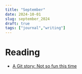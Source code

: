 ```yaml
---
title: "September"
date: 2024-10-01
slug: september_2024
draft: true
tags: ["journal","writing"]
---
```


# Reading

- [A Git story: Not so fun this time](https://blog.brachiosoft.com/en/posts/git/)
